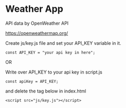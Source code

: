 # Weather App

API data by OpenWeather API

https://openweathermap.org/

Create js/key.js file and set your API_KEY variable in it.

```
const API_KEY = "your api key in here";
```

OR

Write over API_KEY to your api key in script.js

```
const apiKey = API_KEY;
```

and delete the tag below in index.html

```
<script src="js/key.js"></script>
```

